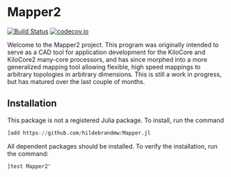 # Mapper2

[![Build Status](https://travis-ci.org/hildebrandmw/Mapper2.jl.svg?branch=master)](https://travis-ci.org/hildebrandmw/Mapper2.jl)
[![codecov.io](https://codecov.io/gh/hildebrandmw/Mapper2.jl/graphs/badge.svg?branch=master)](https://codecov.io/gh/hildebrandmw/Mapper2.jl)

Welcome to the Mapper2 project. This program was originally intended to serve
as a CAD tool for application development for the KiloCore and KiloCore2
many-core processors, and has since morphed into a more generalized mapping
tool allowing flexible, high speed mappings to arbitrary topologies in arbitrary
dimensions. This is still a work in progress, but has matured over the last couple of months.

## Installation

This package is not a registered Julia package. To install, run the command

```julia
]add https://github.com/hildebrandmw/Mapper.jl
```

All dependent packages should be installed. To verify the installation, run
the command:

```julia
]test Mapper2"
```
